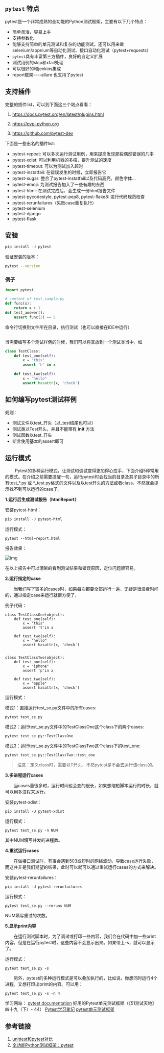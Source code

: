 

```

```



## `pytest` 特点

pytest是一个非常成熟的全功能的Python测试框架，主要有以下几个特点：

- 简单灵活，容易上手
- 支持参数化
- 能够支持简单的单元测试和复杂的功能测试，还可以用来做selenium/appnium等自动化测试、接口自动化测试（pytest+requests）
- `pytest`具有丰富第三方插件，良好的自定义扩展
- 测试用例的skip和xfail处理
- 可以很好的和jenkins集成
- report框架----allure 也支持了pytest

## 支持插件


完整的插件list，可以到下面这三个站点看看：

1. https://docs.pytest.org/en/latest/plugins.html

2. https://pypi.python.org

3. https://github.com/pytest-dev

下面是一些出名的插件list:

- pytest-repeat: 可以多次运行测试用例，用来提高发现那些偶然错误的几率
- pytest-xdist: 可以利用机器的多核，提升测试的速度
- pytest-timeout: 可以为测试加入超时
- pytest-instatfail: 在错误发生的时候，立即报告它
- pytest-sugar: 整合了pytest-instatfail以及代码高亮，颜色字体...
- pytest-emoji: 为测试报告加入了一些有趣的东西
- pytest-html: 在测试完成后，会生成一份html报告文件
- pytest-pycodestyle, pytest-pep8, pytest-flake8: 进行代码规范检查
- pytest-rerunfailures（失败case重复执行）
- pytest-selenium
- pytest-django
- pytest-flask    



## 安装

```bash
pip install -U pytest
```

验证安装的版本：

```bash
pytest --version
```

### 例子

```python
import pytest

# content of test_sample.py
def func(x):
    return x + 1
def test_answer():
    assert func(3) == 5

```

命令行切换到文件所在目录，执行测试（也可以直接在IDE中运行）

```

```

当需要编写多个测试样例的时候，我们可以将其放到一个测试类当中，如

```python
class TestClass:  
    def test_one(self):  
        x = "this"  
        assert 'h' in x  
  
    def test_two(self):  
        x = "hello"  
        assert hasattr(x, 'check') 
```



## **如何编写pytest测试样例**

规则：

- 测试文件以test_开头（以_test结尾也可以）
- 测试类以Test开头，并且不能带有 **init** 方法
- 测试函数以test_开头
- 断言使用基本的assert即可



## 运行模式

   Pytest的多种运行模式，让测试和调试变得更加得心应手，下面介绍5种常用的模式。在介绍之前需要提醒一句，运行pytest时会找当前目录及其子目录中的所有test_*.py 或 *_test.py格式的文件以及以test开头的方法或者class，不然就会提示找不到可以运行的case了。

**1.运行后生成测试报告（htmlReport）**

安装pytest-html：

```bash
pip install -U pytest-html
```

运行模式：

```
pytest --html=report.html
```

报告效果：





![img](https:////upload-images.jianshu.io/upload_images/6536777-15708c4ed724a509.png?imageMogr2/auto-orient/strip%7CimageView2/2/w/1000)





在以上报告中可以清晰的看到测试结果和错误原因，定位问题很容易。

**2.运行指定的case**

  当我们写了较多的cases时，如果每次都要全部运行一遍，无疑是很浪费时间的，通过指定case来运行就很方便了。

例子代码：

```
class TestClassOne(object):
    def test_one(self):
        x = "this"
        assert 't'in x

    def test_two(self):
        x = "hello"
        assert hasattr(x, 'check')


class TestClassTwo(object):
    def test_one(self):
        x = "iphone"
        assert 'p'in x

    def test_two(self):
        x = "apple"
        assert hasattr(x, 'check')
```

运行模式：

模式1：直接运行test_se.py文件中的所有cases:

```
pytest test_se.py
```

模式2：运行test_se.py文件中的TestClassOne这个class下的两个cases:

```
pytest test_se.py::TestClassOne
```

模式3：运行test_se.py文件中的TestClassTwo这个class下的test_one:

```
pytest test_se.py::TestClassTwo::test_one
```

> 注意：定义class时，需要以T开头，不然pytest是不会去运行该class的。

**3.多进程运行cases**

  当cases量很多时，运行时间也会变的很长，如果想缩短脚本运行的时长，就可以用多进程来运行。

安装pytest-xdist：

```
pip install -U pytest-xdist
```

运行模式：

```
pytest test_se.py -n NUM
```

其中NUM填写并发的进程数。

**4.重试运行cases**

  在做接口测试时，有事会遇到503或短时的网络波动，导致case运行失败，而这并非是我们期望的结果，此时可以就可以通过重试运行cases的方式来解决。

安装pytest-rerunfailures：

```
pip install -U pytest-rerunfailures
```

运行模式：

```
pytest test_se.py --reruns NUM
```

NUM填写重试的次数。

**5.显示print内容**

  在运行测试脚本时，为了调试或打印一些内容，我们会在代码中加一些print内容，但是在运行pytest时，这些内容不会显示出来。如果带上-s，就可以显示了。

运行模式：

```
pytest test_se.py -s
```

  另外，pytest的多种运行模式是可以叠加执行的，比如说，你想同时运行4个进程，又想打印出print的内容。可以用：

```
pytest test_se.py -s -n 4
```

学习网站：
 [pytest documentation](https://links.jianshu.com/go?to=https%3A%2F%2Fdocs.pytest.org%2Fen%2Flatest%2Fcontents.html)
 好用的Pytest单元测试框架（《51测试天地》四十九（下）- 44）
 [Pytest学习笔记](https://links.jianshu.com/go?to=http%3A%2F%2Fwww.cnblogs.com%2Fsparkling-ly%2Fcategory%2F851617.html)
 [pytest单元测试框架](https://links.jianshu.com/go?to=https%3A%2F%2Fblog.csdn.net%2Fliuchunming033%2Farticle%2Fcategory%2F3193659)





## 参考链接

1. [unittest和pytest对比](https://www.cnblogs.com/xiaohuhu/p/9804527.html)
2. [全功能Python测试框架：pytest](https://www.jianshu.com/p/932a4d9f78f8)